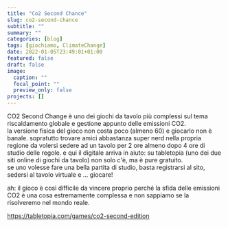 ```yaml
---
title: "Co2 Second Chance"
slug: co2-second-chance
subtitle: ""
summary: ""
categories: [blog]
tags: [giochiamo, ClimateChange]
date: 2022-01-05T23:49:01+01:00
featured: false
draft: false
image:
  caption: ""
  focal_point: ""
  preview_only: false
projects: []
---
```


CO2 Second Change è uno dei giochi da tavolo più complessi sul tema riscaldamento globale e gestione appunto delle emissioni CO2.  
la versione fisica del gioco non costa poco (almeno 60) e giocarlo non è banale. sopratutto trovare amici abbastanza super nerd nella propria regione da volersi sedere ad un tavolo per 2 ore almeno dopo 4 ore di studio delle regole.
e qui il digitale arriva in aiuto: su tabletopia (uno dei due siti online di giochi da tavolo) non solo c'è, ma è pure gratuito.  
se uno volesse fare una bella partita di studio, basta registrarsi al sito, sedersi al tavolo virtuale e ... giocare!

ah: il gioco è così difficile da vincere proprio perché la sfida delle emissioni CO2 è una cosa estremamente complessa e non sappiamo se la risolveremo nel mondo reale.

https://tabletopia.com/games/co2-second-edition

